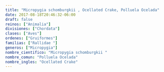 ```yaml
---
title: "Micropygia schomburgkii , Ocellated Crake, Polluela Ocelada"
date: 2017-08-18T20:46:32-06:00
draft: false
reinos: ["Animalia"]
divisiones: ["Chordata"]
clases: ["Aves"]
ordenes: ["Gruiformes"]
familias: ["Rallidae "]
generos: ["Micropygia"]
nombre_cientifico: "Micropygia schomburgkii "
nombre_comun: "Polluela Ocelada"
nombre_ingles: "Ocellated Crake"
---
```

